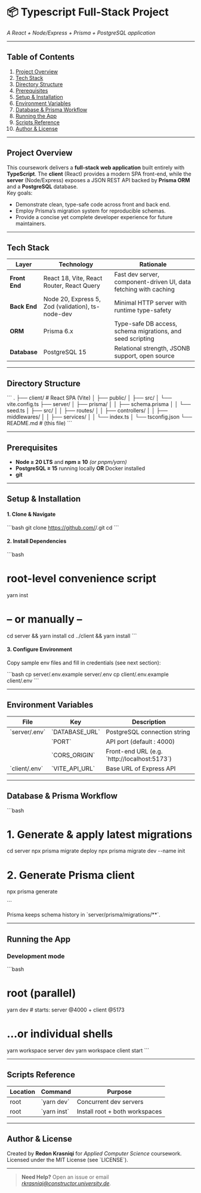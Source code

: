 # 📦 Typescript Full-Stack Project  
*A React + Node/Express + Prisma + PostgreSQL application*

---

## Table of Contents
1. [Project Overview](#project-overview)  
2. [Tech Stack](#tech-stack)  
3. [Directory Structure](#directory-structure)  
4. [Prerequisites](#prerequisites)  
5. [Setup & Installation](#setup--installation)  
6. [Environment Variables](#environment-variables)  
7. [Database & Prisma Workflow](#database--prisma-workflow)  
8. [Running the App](#running-the-app)  
9. [Scripts Reference](#scripts-reference)  
13. [Author & License](#author--license)

---

## Project Overview
This coursework delivers a **full-stack web application** built entirely with **TypeScript**. The **client** (React) provides a modern SPA front-end, while the **server** (Node/Express) exposes a JSON REST API backed by **Prisma ORM** and a **PostgreSQL** database.  
Key goals:

* Demonstrate clean, type-safe code across front and back end.  
* Employ Prisma’s migration system for reproducible schemas.  
* Provide a concise yet complete developer experience for future maintainers.

---

## Tech Stack
| Layer | Technology | Rationale |
|-------|------------|-----------|
| **Front End** | React 18, Vite, React Router, React Query | Fast dev server, component-driven UI, data fetching with caching |
| **Back End**  | Node 20, Express 5, Zod (validation), ts-node-dev | Minimal HTTP server with runtime type-safety |
| **ORM** | Prisma 6.x | Type-safe DB access, schema migrations, and seed scripting |
| **Database** | PostgreSQL 15 | Relational strength, JSONB support, open source |
---

## Directory Structure
\`\`\`
.
├── client/          # React SPA (Vite)
│   ├── public/
│   ├── src/
│   └── vite.config.ts
├── server/
│   ├── prisma/
│   │   ├── schema.prisma
│   │   └── seed.ts
│   ├── src/
│   │   ├── routes/
│   │   ├── controllers/
│   │   ├── middlewares/
│   │   ├── services/
│   │   └── index.ts
│   └── tsconfig.json
└── README.md        # (this file)
\`\`\`

---

## Prerequisites
* **Node ≥ 20 LTS** and **npm ≥ 10** *(or pnpm/yarn)*  
* **PostgreSQL ≥ 15** running locally **OR** Docker installed  
* **git**  

---

## Setup & Installation

#### 1. Clone & Navigate
\`\`\`bash
git clone https://github.com/<your-username>/<project>.git
cd <project>
\`\`\`

#### 2. Install Dependencies
\`\`\`bash
# root-level convenience script
yarn inst
# – or manually –
cd server && yarn install
cd ../client && yarn install
\`\`\`

#### 3. Configure Environment
Copy sample env files and fill in credentials (see next section):

\`\`\`bash
cp server/.env.example server/.env
cp client/.env.example client/.env
\`\`\`

---

## Environment Variables
| File | Key | Description |
|------|-----|-------------|
| \`server/.env\` | \`DATABASE_URL\` | PostgreSQL connection string |
| | \`PORT\` | API port (default : 4000) |
| | \`CORS_ORIGIN\` | Front-end URL (e.g. \`http://localhost:5173\`) |
| \`client/.env\` | \`VITE_API_URL\` | Base URL of Express API |

---

## Database & Prisma Workflow
\`\`\`bash
# 1. Generate & apply latest migrations
cd server
npx prisma migrate deploy
npx prisma migrate dev --name init 

# 2. Generate Prisma client
npx prisma generate

\`\`\`

Prisma keeps schema history in \`server/prisma/migrations/**\`.

---

## Running the App

### Development mode
\`\`\`bash
# root (parallel)
yarn dev    # starts: server @4000 + client @5173

# …or individual shells
yarn workspace server dev
yarn workspace client start
\`\`\`

---

## Scripts Reference
| Location | Command | Purpose |
|----------|---------|---------|
| root | \`yarn dev\` | Concurrent dev servers |
| root | \`yarn inst\` | Install root + both workspaces |

---

## Author & License
Created by **Redon Krasniqi** for *Applied Computer Science* coursework.  
Licensed under the MIT License (see \`LICENSE\`).

---

> **Need Help?** Open an issue or email *rkrasniqi@constructor.university.de*.

